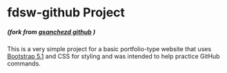 # **fdsw-github Project**
##### (*fork from [gsanchezd github](https://github.com/gsanchezd/fdsw-github)* )

This is a very simple project for a basic portfolio-type website that uses [Bootstrap 5.1](https://getbootstrap.com/docs/5.1/getting-started/introduction/) and CSS for styling and was intended to help practice GitHub commands.